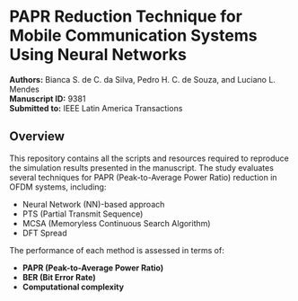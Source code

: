 # PAPR Reduction Technique for Mobile Communication Systems Using Neural Networks

**Authors:** Bianca S. de C. da Silva, Pedro H. C. de Souza, and Luciano L. Mendes  
**Manuscript ID:** 9381  
**Submitted to:** IEEE Latin America Transactions

## Overview
This repository contains all the scripts and resources required to reproduce the simulation results presented in the manuscript. The study evaluates several techniques for PAPR (Peak-to-Average Power Ratio) reduction in OFDM systems, including:

- Neural Network (NN)-based approach
- PTS (Partial Transmit Sequence)
- MCSA (Memoryless Continuous Search Algorithm)
- DFT Spread

The performance of each method is assessed in terms of:
- **PAPR (Peak-to-Average Power Ratio)**
- **BER (Bit Error Rate)**
- **Computational complexity**
